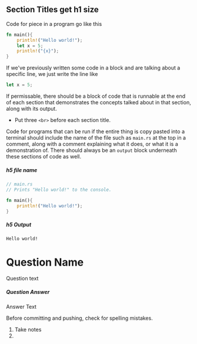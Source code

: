 
## Section Titles get h1 size

Code for piece in a program go like this

```Rust
fn main(){
	println!("Hello world!");
	let x = 5;
	println!("{x}");
}
```

If we've previously written some code in a block and are talking about a specific line, we just write the line like

```Rust
let x = 5;
```

If permissable, there should be a block of code that is runnable at the end of each section that demonstrates the concepts talked about in that section, along with its output.

* Put three `<br>` before each section title.

Code for programs that can be run if the entire thing is copy pasted into a terminal should include the name of the file such as `main.rs` at the top in a comment, along with a comment explaining what it does, or what it is a demonstration of. There should always be an `output` block underneath these sections of code as well.

##### h5 file name
```Rust
// main.rs
// Prints "Hello world!" to the console.

fn main(){
	println!("Hello world!");
}
```

##### h5 Output
```
Hello world!
```

# Question Name
Question text

##### Question Answer
Answer Text


Before committing and pushing, check for spelling mistakes.



1. Take notes
2. 